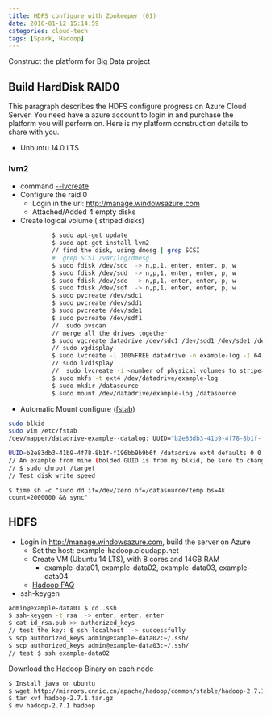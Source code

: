 ```yaml
---
title: HDFS configure with Zookeeper (01)
date: 2016-01-12 15:14:59
categories: cloud-tech
tags: [Spark, Hadoop]
---
```


Construct the platform for Big Data project

## Build HardDisk RAID0

This paragraph describes the HDFS configure progress on Azure Cloud Server. You need have a azure account to login in and purchase the platform you will perform on. Here is my platform construction details to share with you.


- Unbuntu 14.0 LTS


### lvm2
- command [--lvcreate](http://linux.about.com/library/cmd/blcmdl8_lvcreate.htm)
- Configure the raid 0
  - Login in the url: http://manage.windowsazure.com
  - Attached/Added 4 empty disks
- Create logical volume ( striped disks)

``` bash
            $ sudo apt-get update
            $ sudo apt-get install lvm2
            // find the disk, using dmesg | grep SCSI
            #  grep SCSI /var/log/dmesg
            $ sudo fdisk /dev/sdc  -> n,p,1, enter, enter, p, w
            $ sudo fdisk /dev/sdd  -> n,p,1, enter, enter, p, w
            $ sudo fdisk /dev/sde  -> n,p,1, enter, enter, p, w
            $ sudo fdisk /dev/sdf  -> n,p,1, enter, enter, p, w
            $ sudo pvcreate /dev/sdc1
            $ sudo pvcreate /dev/sdd1
            $ sudo pvcreate /dev/sde1
            $ sudo pvcreate /dev/sdf1
            //  sudo pvscan
            // merge all the drives together
            $ sudo vgcreate datadrive /dev/sdc1 /dev/sdd1 /dev/sde1 /dev/sdf1
            // sudo vgdisplay
            $ sudo lvcreate -l 100%FREE datadrive -n example-log -I 64 -i 4
            // sudo lvdisplay
            //  sudo lvcreate -i <number of physical volumes to stripe> -I (大写i)<size of stripe in killobytes> -L <size in megabytes>M <name of virtual group>
            $ sudo mkfs -t ext4 /dev/datadrive/example-log
            $ sudo mkdir /datasource
            $ sudo mount /dev/datadrive/example-log /datasource
```
- Automatic Mount configure ([fstab](https://wiki.archlinux.org/index.php/Fstab))

``` bash
sudo blkid
sudo vim /etc/fstab
/dev/mapper/datadrive-example--datalog: UUID="b2e83db3-41b9-4f78-8b1f-f196bb9b9b6f" TYPE="ext4"

UUID=b2e83db3-41b9-4f78-8b1f-f196bb9b9b6f /datadrive ext4 defaults 0 0
// An example from mine (bolded GUID is from my blkid, be sure to change it!): UUID=63ab0827-4698-427a-818a-279b18886757 /mnt/datadrive ext3 defaults 0 0
// $ sudo chroot /target
// Test disk write speed
```
``` bahs
$ time sh -c "sudo dd if=/dev/zero of=/datasource/temp bs=4k count=2000000 && sync"
```



## HDFS

- Login in http://manage.windowsazure.com, build the server on Azure
  - Set the host: example-hadoop.cloudapp.net
  - Create VM (Ubuntu 14 LTS), with 8 cores and 14GB RAM
    - example-data01, example-data02, example-data03, example-data04
  - [Hadoop FAQ](http://wiki.apache.org/hadoop/FAQ)
- ssh-keygen

``` bash
admin@example-data01 $ cd .ssh
$ ssh-keygen -t rsa  -> enter, enter, enter
$ cat id_rsa.pub >> authorized_keys
// test the key: $ ssh localhost  -> successfully
$ scp authorized_keys admin@example-data02:~/.ssh/
$ scp authorized_keys admin@example-data03:~/.ssh/
// test $ ssh example-data02
```

Download the Hadoop Binary on each node
``` bash
$ Install java on ubuntu
$ wget http://mirrors.cnnic.cn/apache/hadoop/common/stable/hadoop-2.7.1.tar.gz
$ tar xvf hadoop-2.7.1.tar.gz
$ mv hadoop-2.7.1 hadoop
```
